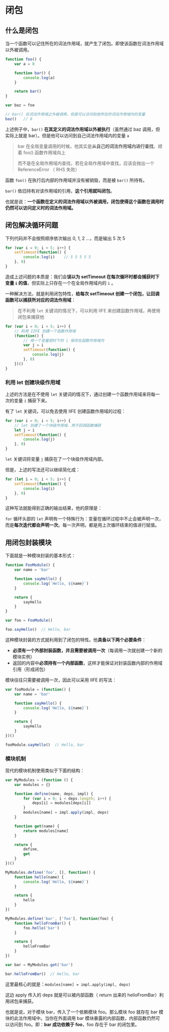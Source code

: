 # 闭包

## 什么是闭包

当一个函数可以记住所在的词法作用域，就产生了闭包。即使该函数在词法作用域以外被调用。&#x20;

```javascript
function foo() {
    var a = 0

    function bar() {
        console.log(a)
    }

    return bar()
}

var baz = foo

// bar() 在词法作用域之外被调用，但是可以访问到他所在的词法作用域内的变量
baz()   // 0
```

上述例子中，`bar()` **在其定义的词法作用域以外被执行**（虽然通过 baz 调用，但实际上就是 bar）。但是他可以访问到自己词法作用域内的变量 `a`

> bar 在全局变量调用的时候，他其实是**从自己的词法作用域内进行查找**，顺着 foo() 函数作用域向上
>
> 而不是在全局作用域内查找，若在全局作用域中查找，应该会抛出一个 ReferenceError （ RHS 失败）

函数 `foo()` 在执行后内部的作用域并没有被销毁，而是被 `bar()` 所持有。

`bar()` 依旧持有对该作用域的引用，**这个引用就叫闭包**。

也就是说：**一个函数在定义的词法作用域以外被调用，闭包使得这个函数在调用时仍然可以访问定义时的词法作用域。**

## 闭包解决循环问题

下列代码并不会按照顺序依次输出 0, 1, 2 ...，而是输出 5 次 5

```javascript
for (var i = 0; i < 5; i++) {
    setTimeout(function() {
        console.log(i)    // 5 5 5 5 5
    }, 0)
}
```

造成上述问题的本质是：我们会**误以为 setTimeout 在每次循环时都会捕获时下变量 `i` 的值**，但实际上只存在一个在全局作用域内的 `i` 。

一种解决方法，就是利用闭包特性，**给每次 setTimeout 创建一个闭包，让回调函数可以捕获所对应的词法作用域**：

> 在不利用 `let` 关键词的情况下，可以利用 IIFE 来创建函数作用域，再使用闭包来捕获他

```javascript
for (var i = 0; i < 5; i++) {
    // 利用 IIFE 创建一个函数作用域
    (function() {
        // 用一个变量把时下的 i 保存在函数作用域内
        var j = i
        setTimeout(function() {
            console.log(j)
        }, 0)
    })()
}
```

### 利用 let 创建块级作用域

上述的方法是在不使用 `let` 关键词的情况下，通过创建一个函数作用域来将每一次的变量 `i` 捕获下来。

有了 `let` 关键词，可以免去使用 IIFE 创建函数作用域的过程：

```javascript
for (var i = 0; i < 5; i++) {
    // let 创建了一个块级作用域，用于回调函数捕获
    let j = i
    setTimeout(function() {
        console.log(j)
    }, 0)
}
```

`let` 关键词将变量 `j` 捕获在了一个块级作用域内部。

但是，上述的写法还可以继续简化成：

```javascript
for (let i = 0; i < 5; i++) {
    setTimeout(function() {
        console.log(i)
    }, 0)
}
```

这种写法就能得到正确的输出结果，他的原理是：

`for` 循环头部的 `let` 声明有一个特殊行为：变量在循环过程中不止会被声明一次，而是**每次迭代都会声明一次**。每一次声明，都是用上次循环结束的值进行赋值。

## 用闭包封装模块

下面就是一种模块封装的基本形式：

```javascript
function FooModule() {
    var name = 'bar'

    function sayHello() {
        console.log(`Hello, ${name}`)
    }

    return {
        sayHello
    }
}

var foo = FooModule()

foo.sayHello()  // Hello, bar
```

这种模块封装的方式就利用到了闭包的特性。他**具备以下两个必要条件**：

* **必须有一个外部封装函数，并且需要被调用一次**（每调用一次就创建一个新的模块实例）
* 返回的内容中**必须持有一个内部函数**，这样才能保证对封装函数内部的作用域引用（形成闭包）

模块往往只需要被调用一次，因此可以采用 IIFE 的写法：

```javascript
var fooModule = (function() {
    var name = 'bar'

    function sayHello() {
        console.log(`Hello, ${name}`)
    }

    return {
        sayHello
    }
})()

fooModule.sayHello()  // Hello, bar
```

### 模块机制

现代的模块机制使用类似于下面的结构：

```javascript
var MyModules = (function () {
    var modules = {}

    function define(name, deps, impl) {
        for (var i = 0; i < deps.length; i++) {
            deps[i] = modules[deps[i]]
        }
        modules[name] = impl.apply(impl, deps)
    }

    function get(name) {
        return modules[name]
    }

    return {
        define,
        get
    }
})()

MyModules.define('foo', [], function() {
    function hello(name) {
        console.log(`Hello, ${name}`)
    }

    return {
        hello
    }
})

MyModules.define('bar', ['foo'], function(foo) {
    function helloFromBar() {
        foo.hello('bar')
    }

    return {
        helloFromBar
    }
})

var bar = MyModules.get('bar')

bar.helloFromBar()  // Hello, bar
```

这里最核心的就是：`modules[name] = impl.apply(impl, deps)`

这边 apply 传入的 deps 就是可以被内部函数（ return 出来的 helloFromBar）利用闭包来捕获。

也就是说，对于模块 bar，传入了一个依赖模块 foo。那么模块 foo 就存在 bar 模块的此法作用域中。当你在外面调用 bar 模块暴露的内部函数，内部函数仍然可以访问到 foo。即：**bar 成功依赖于 foo**，foo 存在于 bar 的闭包里。
